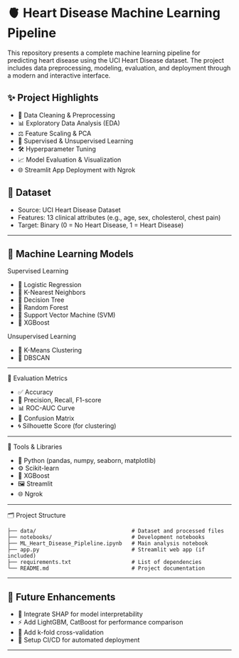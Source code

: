 
# 🫀 Heart Disease Machine Learning Pipeline

This repository presents a complete machine learning pipeline for predicting heart disease using the UCI Heart Disease dataset. The project includes data preprocessing, modeling, evaluation, and deployment through a modern and interactive interface.


## ✨ Project Highlights

* 🧼 Data Cleaning & Preprocessing
* 📊 Exploratory Data Analysis (EDA)
* ⚖️ Feature Scaling & PCA
* 🤖 Supervised & Unsupervised Learning
* 🛠️ Hyperparameter Tuning
* 📈 Model Evaluation & Visualization
* 🌐 Streamlit App Deployment with Ngrok



## 📂 Dataset

* Source: UCI Heart Disease Dataset
* Features: 13 clinical attributes (e.g., age, sex, cholesterol, chest pain)
* Target: Binary (0 = No Heart Disease, 1 = Heart Disease)

---

## 🤖 Machine Learning Models

Supervised Learning

* 🔹 Logistic Regression
* 🔹 K-Nearest Neighbors
* 🔹 Decision Tree
* 🔹 Random Forest
* 🔹 Support Vector Machine (SVM)
* 🔹 XGBoost

 Unsupervised Learning

* 🔸 K-Means Clustering
* 🔸 DBSCAN

---

📏 Evaluation Metrics

* ✅ Accuracy
* 🎯 Precision, Recall, F1-score
* 📊 ROC-AUC Curve
* 🧮 Confusion Matrix
* 🌀 Silhouette Score (for clustering)

---

🧰 Tools & Libraries

* 🐍 Python (pandas, numpy, seaborn, matplotlib)
* ⚙️ Scikit-learn
* 🚀 XGBoost
* 🖼️ Streamlit
* 🌐 Ngrok

---

🗂️ Project Structure

```
├── data/                              # Dataset and processed files
├── notebooks/                         # Development notebooks
├── ML_Heart_Disease_Pipleline.ipynb   # Main analysis notebook
├── app.py                             # Streamlit web app (if included)
├── requirements.txt                   # List of dependencies
└── README.md                          # Project documentation
```

---

## 🔮 Future Enhancements

* 📌 Integrate SHAP for model interpretability
* ⚡ Add LightGBM, CatBoost for performance comparison
* 🔄 Add k-fold cross-validation
* 🧪 Setup CI/CD for automated deployment

---


